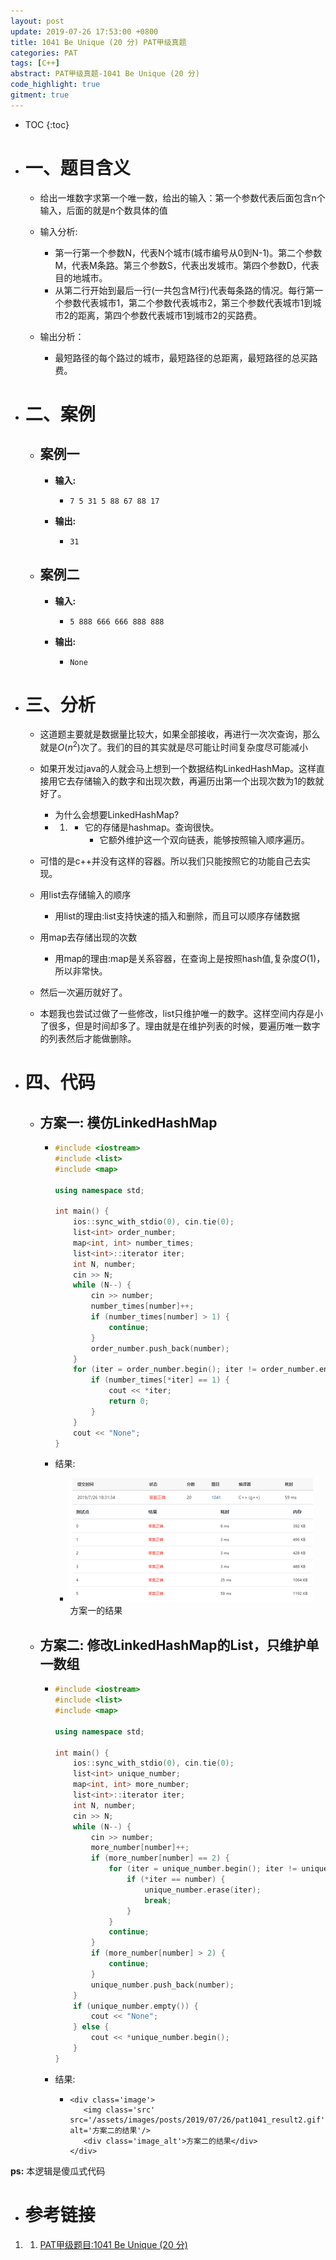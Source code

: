 ```yaml
---
layout: post
update: 2019-07-26 17:53:00 +0800
title: 1041 Be Unique (20 分) PAT甲级真题
categories: PAT
tags: [C++]
abstract: PAT甲级真题-1041 Be Unique (20 分)
code_highlight: true
gitment: true
---
```

* TOC
{:toc}
* # 一、题目含义

    * 给出一堆数字求第一个唯一数，给出的输入：第一个参数代表后面包含n个输入，后面的就是n个数具体的值
    * 输入分析:
    
        * 第一行第一个参数N，代表N个城市(城市编号从0到N-1)。第二个参数M，代表M条路。第三个参数S，代表出发城市。第四个参数D，代表目的地城市。
        * 从第二行开始到最后一行(一共包含M行)代表每条路的情况。每行第一个参数代表城市1，第二个参数代表城市2，第三个参数代表城市1到城市2的距离，第四个参数代表城市1到城市2的买路费。
    * 输出分析：
    
        * 最短路径的每个路过的城市，最短路径的总距离，最短路径的总买路费。
    
* # 二、案例
  
    * ## 案例一
        * **输入:**    
            *   ```none
                7 5 31 5 88 67 88 17
                ```
        * **输出:** 
            *   ```none
                31
                ```
    * ## 案例二
        * **输入:**    
            *   ```none
                5 888 666 666 888 888
                ```
        * **输出:** 
            *   ```none
                None
                ```
    
* # 三、分析
    * 这道题主要就是数据量比较大，如果全部接收，再进行一次次查询，那么就是$O(n^2)$次了。我们的目的其实就是尽可能让时间复杂度尽可能减小
    * 如果开发过java的人就会马上想到一个数据结构LinkedHashMap。这样直接用它去存储输入的数字和出现次数，再遍历出第一个出现次数为1的数就好了。
        * 为什么会想要LinkedHashMap?
        * 1. * 它的存储是hashmap。查询很快。
            	* 它额外维护这一个双向链表，能够按照输入顺序遍历。
    * 可惜的是c++并没有这样的容器。所以我们只能按照它的功能自己去实现。
    * 用list去存储输入的顺序
      
        * 用list的理由:list支持快速的插入和删除，而且可以顺序存储数据
    * 用map去存储出现的次数
      
        * 用map的理由:map是关系容器，在查询上是按照hash值,复杂度$O(1)$，所以非常快。
    * 然后一次遍历就好了。
    * 本题我也尝试过做了一些修改，list只维护唯一的数字。这样空间内存是小了很多，但是时间却多了。理由就是在维护列表的时候，要遍历唯一数字的列表然后才能做删除。
    
* # 四、代码
  
    *   ## 方案一: 模仿LinkedHashMap
        *   ```cpp
            #include <iostream>
            #include <list>
            #include <map>
            
            using namespace std;
            
            int main() {
                ios::sync_with_stdio(0), cin.tie(0);
                list<int> order_number;
                map<int, int> number_times;
                list<int>::iterator iter;
                int N, number;
                cin >> N;
                while (N--) {
                    cin >> number;
                    number_times[number]++;
                    if (number_times[number] > 1) {
                        continue;
                    }
                    order_number.push_back(number);
                }
                for (iter = order_number.begin(); iter != order_number.end(); iter++) {
                    if (number_times[*iter] == 1) {
                        cout << *iter;
                        return 0;
                    }
                }
                cout << "None";
            }
            ```
            
        *   结果:
            *   <div class='image'>
                    <img class='src' src='/assets/images/posts/2019/07/26/pat1041_result1.gif' alt='方案一的结果'/>
                    <div class='image_alt'>方案一的结果</div>
                </div>
        
    *   ## 方案二: 修改LinkedHashMap的List，只维护单一数组
        *   ```cpp
            #include <iostream>
            #include <list>
            #include <map>
            
            using namespace std;
            
            int main() {
                ios::sync_with_stdio(0), cin.tie(0);
                list<int> unique_number;
                map<int, int> more_number;
                list<int>::iterator iter;
                int N, number;
                cin >> N;
                while (N--) {
                    cin >> number;
                    more_number[number]++;
                    if (more_number[number] == 2) {
                        for (iter = unique_number.begin(); iter != unique_number.end(); iter++) {
                            if (*iter == number) {
                                unique_number.erase(iter);
                                break;
                            }
                        }
                        continue;
                    }
                    if (more_number[number] > 2) {
                        continue;
                    }
                    unique_number.push_back(number);
                }
                if (unique_number.empty()) {
                    cout << "None";
                } else {
                    cout << *unique_number.begin();
                }
            }
            ```  
        * 结果:
        	*     <div class='image'>
                     <img class='src' src='/assets/images/posts/2019/07/26/pat1041_result2.gif' alt='方案二的结果'/>
                     <div class='image_alt'>方案二的结果</div>
                  </div>

**ps:** 本逻辑是傻瓜式代码

* # 参考链接

1. 1. [PAT甲级题目:1041 Be Unique (20 分)](https://pintia.cn/problem-sets/994805342720868352/problems/994805444361437184)